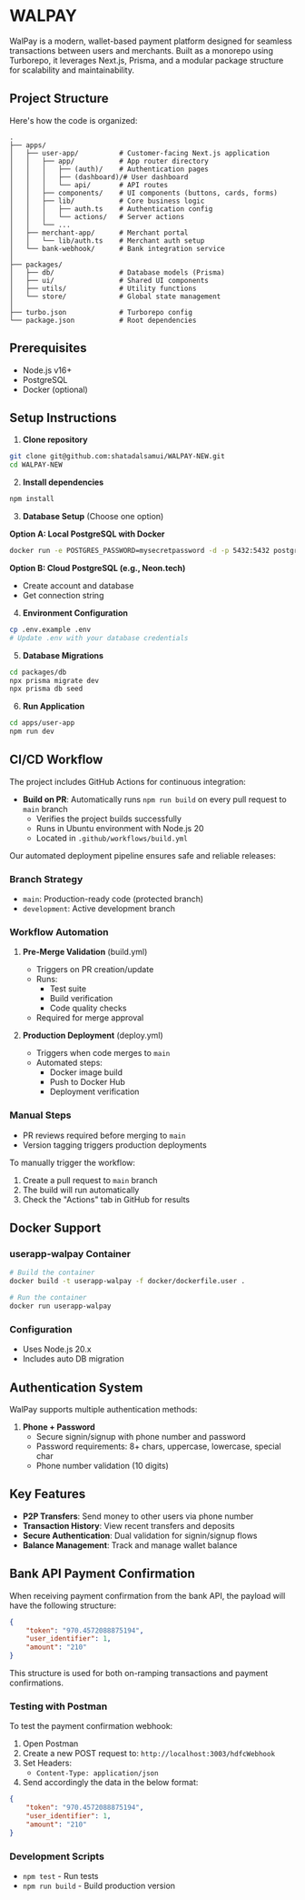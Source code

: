  
# WALPAY

WalPay is a modern, wallet-based payment platform designed for seamless transactions between users and merchants. Built as a monorepo using Turborepo, it leverages Next.js, Prisma, and a modular package structure for scalability and maintainability.

## Project Structure

Here's how the code is organized:

```
.
├── apps/
│   ├── user-app/          # Customer-facing Next.js application
│   │   ├── app/           # App router directory
│   │   │   ├── (auth)/    # Authentication pages
│   │   │   ├── (dashboard)/# User dashboard
│   │   │   └── api/       # API routes
│   │   ├── components/    # UI components (buttons, cards, forms)
│   │   ├── lib/           # Core business logic
│   │   │   ├── auth.ts    # Authentication config
│   │   │   └── actions/   # Server actions
│   │   └── ...
│   ├── merchant-app/      # Merchant portal
│   │   └── lib/auth.ts    # Merchant auth setup
│   └── bank-webhook/      # Bank integration service
│
├── packages/
│   ├── db/                # Database models (Prisma)
│   ├── ui/                # Shared UI components
│   ├── utils/             # Utility functions
│   └── store/             # Global state management
│
├── turbo.json             # Turborepo config
└── package.json           # Root dependencies
```

## Prerequisites
- Node.js v16+
- PostgreSQL
- Docker (optional)

## Setup Instructions

1. **Clone repository**
```bash
git clone git@github.com:shatadalsamui/WALPAY-NEW.git
cd WALPAY-NEW
```

2. **Install dependencies**
```bash
npm install
```

3. **Database Setup** (Choose one option)

**Option A: Local PostgreSQL with Docker**
```bash
docker run -e POSTGRES_PASSWORD=mysecretpassword -d -p 5432:5432 postgres
```

**Option B: Cloud PostgreSQL (e.g., Neon.tech)**
- Create account and database
- Get connection string

4. **Environment Configuration**
```bash
cp .env.example .env
# Update .env with your database credentials
```

5. **Database Migrations**
```bash
cd packages/db
npx prisma migrate dev
npx prisma db seed
```

6. **Run Application**
```bash
cd apps/user-app
npm run dev
```

## CI/CD Workflow

The project includes GitHub Actions for continuous integration:

- **Build on PR**: Automatically runs `npm run build` on every pull request to `main` branch
  - Verifies the project builds successfully
  - Runs in Ubuntu environment with Node.js 20
  - Located in `.github/workflows/build.yml`

Our automated deployment pipeline ensures safe and reliable releases:

### Branch Strategy
- `main`: Production-ready code (protected branch)
- `development`: Active development branch

### Workflow Automation

1. **Pre-Merge Validation** (build.yml)
   - Triggers on PR creation/update
   - Runs:
     - Test suite
     - Build verification
     - Code quality checks
   - Required for merge approval

2. **Production Deployment** (deploy.yml)
   - Triggers when code merges to `main`
   - Automated steps:
     - Docker image build
     - Push to Docker Hub
     - Deployment verification

### Manual Steps
- PR reviews required before merging to `main`
- Version tagging triggers production deployments

To manually trigger the workflow:
1. Create a pull request to `main` branch
2. The build will run automatically
3. Check the "Actions" tab in GitHub for results

## Docker Support

### userapp-walpay Container
```bash
# Build the container
docker build -t userapp-walpay -f docker/dockerfile.user .

# Run the container
docker run userapp-walpay
```

### Configuration
- Uses Node.js 20.x
- Includes auto DB migration

## Authentication System

WalPay supports multiple authentication methods:

1. **Phone + Password**
   - Secure signin/signup with phone number and password
   - Password requirements: 8+ chars, uppercase, lowercase, special char
   - Phone number validation (10 digits)

## Key Features

- **P2P Transfers**: Send money to other users via phone number
- **Transaction History**: View recent transfers and deposits
- **Secure Authentication**: Dual validation for signin/signup flows
- **Balance Management**: Track and manage wallet balance

## Bank API Payment Confirmation

When receiving payment confirmation from the bank API, the payload will have the following structure:

```json
{
    "token": "970.4572088875194",
    "user_identifier": 1,
    "amount": "210"
}
```

This structure is used for both on-ramping transactions and payment confirmations.

### Testing with Postman
To test the payment confirmation webhook:
1. Open Postman
2. Create a new POST request to: `http://localhost:3003/hdfcWebhook`
3. Set Headers:
   - `Content-Type: application/json`
4. Send accordingly the data in the below format:

```json
{
    "token": "970.4572088875194",
    "user_identifier": 1,
    "amount": "210"
}
```

### Development Scripts
- `npm test` - Run tests
- `npm run build` - Build production version
 
 
